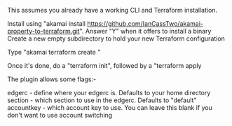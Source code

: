 This assumes you already have a working CLI and Terraform installation.

 
Install using "akamai install https://github.com/IanCassTwo/akamai-property-to-terraform.git". Answer "Y" when it offers to install a binary
Create a new empty subdirectory to hold your new Terraform configuration

Type "akamai terraform create <name of property manager config>"

Once it's done, do a "terraform init", followed by a "terraform apply

The plugin allows some flags:-

edgerc - define where your edgerc is. Defaults to your home directory
section - which section to use in the edgerc. Defaults to "default"
accountkey - which account key to use. You can leave this blank if you don't want to use account switching
